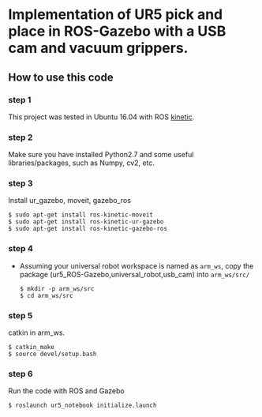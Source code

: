 # Implementation of UR5 pick and place in ROS-Gazebo with a USB cam and vacuum grippers. 


## How to use this code
### step 1 

This project was tested in Ubuntu 16.04 with ROS [kinetic](http://wiki.ros.org/kinetic/Installation/Ubuntu).

### step 2

Make sure you have installed Python2.7 and some useful libraries/packages, such as Numpy, cv2, etc.

### step 3
Install ur_gazebo, moveit, gazebo_ros
  ```
  $ sudo apt-get install ros-kinetic-moveit
  $ sudo apt-get install ros-kinetic-ur-gazebo
  $ sudo apt-get install ros-kinetic-gazebo-ros
  ```

### step 4
- Assuming your universal robot workspace is named as `arm_ws`, copy the package (ur5_ROS-Gazebo,universal_robot,usb_cam) into `arm_ws/src/`
  ```
  $ mkdir -p arm_ws/src 
  $ cd arm_ws/src
  ```

### step 5 
catkin in arm_ws.
  ```
  $ catkin_make
  $ source devel/setup.bash  
  ```
### step 6
Run the code with ROS and Gazebo
  ```
  $ roslaunch ur5_notebook initialize.launch 
  ```
